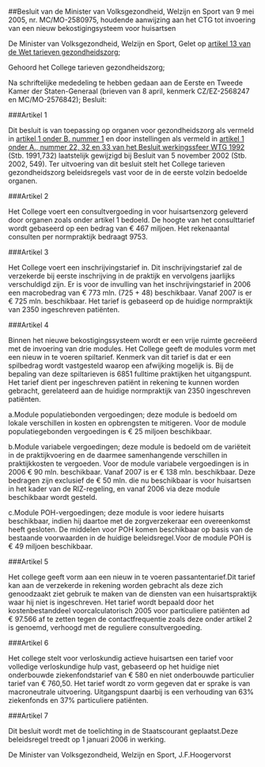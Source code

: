 <meta http-equiv='Content-Type' content='text/html; charset=utf-8' />

##Besluit van de Minister van Volksgezondheid, Welzijn en Sport van 9 mei 2005, nr. MC/MO-2580975, houdende aanwijzing aan het CTG tot invoering van een nieuw bekostigingsysteem voor huisartsen

De Minister van Volksgezondheid, Welzijn en Sport,
Gelet op [artikel 13 van de Wet tarieven gezondheidszorg](../../../../../../../../../wet/wet/tarieven/gezondheidszorg/BWBR0003356/README.md);

Gehoord het College tarieven gezondheidszorg;

Na schriftelijke mededeling te hebben gedaan aan de Eerste en Tweede Kamer der Staten-Generaal (brieven van 8 april, kenmerk CZ/EZ-2568247 en MC/MO-2576842);
Besluit:

###Artikel 1 

Dit besluit is van toepassing op organen voor gezondheidszorg als vermeld in [artikel 1 onder B. nummer 1](../../../../../../../../../AMvB/besluit/werkingssfeer/wtg/1992/BWBR0005342/README.md) en door instellingen als vermeld in [artikel 1 onder A., nummer 22, 32 en 33 van het Besluit werkingssfeer WTG 1992](../../../../../../../../../AMvB/besluit/werkingssfeer/wtg/1992/BWBR0005342/README.md) (Stb. 1991,732) laatstelijk gewijzigd bij Besluit van 5 november 2002 (Stb. 2002, 549). Ter uitvoering van dit besluit stelt het College tarieven gezondheidszorg beleidsregels vast voor de in de eerste volzin bedoelde organen.

###Artikel 2 

Het College voert een consultvergoeding in voor huisartsenzorg geleverd door organen zoals onder artikel 1 bedoeld. De hoogte van het consulttarief wordt gebaseerd op een bedrag van € 467 miljoen. Het rekenaantal consulten per normpraktijk bedraagt 9753.

###Artikel 3 

Het College voert een inschrijvingstarief in. Dit inschrijvingstarief zal de verzekerde bij eerste inschrijving in de praktijk en vervolgens jaarlijks verschuldigd zijn. Er is voor de invulling van het inschrijvingstarief in 2006 een macrobedrag van € 773 mln. (725 + 48) beschikbaar. Vanaf 2007 is er € 725 mln. beschikbaar. Het tarief is gebaseerd op de huidige normpraktijk van 2350 ingeschreven patiënten.

###Artikel 4 

Binnen het nieuwe bekostigingssysteem wordt er een vrije ruimte gecreëerd met de invoering van drie modules. Het College geeft de modules vorm met een nieuw in te voeren spiltarief. Kenmerk van dit tarief is dat er een spilbedrag wordt vastgesteld waarop een afwijking mogelijk is. Bij de bepaling van deze spiltarieven is 6851 fulltime praktijken het uitgangspunt. Het tarief dient per ingeschreven patiënt in rekening te kunnen worden gebracht, gerelateerd aan de huidige normpraktijk van 2350 ingeschreven patiënten.

a.Module populatiebonden vergoedingen; deze module is bedoeld om lokale verschillen in kosten en opbrengsten te mitigeren. Voor de module populatiegebonden vergoedingen is € 25 miljoen beschikbaar.

b.Module variabele vergoedingen; deze module is bedoeld om de variëteit in de praktijkvoering en de daarmee samenhangende verschillen in praktijkkosten te vergoeden. Voor de module variabele vergoedingen is in 2006 € 90 mln. beschikbaar. Vanaf 2007 is er € 138 mln. beschikbaar. Deze bedragen zijn exclusief de € 50 mln. die nu beschikbaar is voor huisartsen in het kader van de RIZ-regeling, en vanaf 2006 via deze module beschikbaar wordt gesteld.

c.Module POH-vergoedingen; deze module is voor iedere huisarts beschikbaar, indien hij daartoe met de zorgverzekeraar een overeenkomst heeft gesloten. De middelen voor POH komen beschikbaar op basis van de bestaande voorwaarden in de huidige beleidsregel.Voor de module POH is € 49 miljoen beschikbaar.

###Artikel 5 

Het college geeft vorm aan een nieuw in te voeren passantentarief.Dit tarief kan aan de verzekerde in rekening worden gebracht als deze zich genoodzaakt ziet gebruik te maken van de diensten van een huisartspraktijk waar hij niet is ingeschreven. Het tarief wordt bepaald door het kostenbestanddeel voorcalculatorisch 2005 voor particuliere patiënten ad € 97.566 af te zetten tegen de contactfrequentie zoals deze onder artikel 2 is genoemd, verhoogd met de reguliere consultvergoeding.

###Artikel 6 

Het college stelt voor verloskundig actieve huisartsen een tarief voor volledige verloskundige hulp vast, gebaseerd op het huidige niet onderbouwde ziekenfondstarief van € 580 en niet onderbouwde particulier tarief van € 760,50. Het tarief wordt zo vorm gegeven dat er sprake is van macroneutrale uitvoering. Uitgangspunt daarbij is een verhouding van 63% ziekenfonds en 37% particuliere patiënten.

###Artikel 7 

Dit besluit wordt met de toelichting in de Staatscourant geplaatst.Deze beleidsregel treedt op 1 januari 2006 in werking.

De 
Minister van Volksgezondheid, Welzijn en Sport, 
J.F.Hoogervorst
